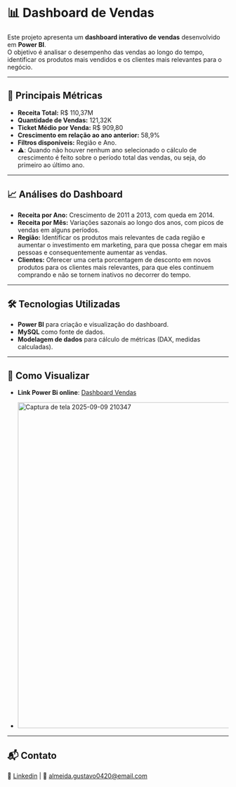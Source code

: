 # 📊 Dashboard de Vendas

Este projeto apresenta um **dashboard interativo de vendas** desenvolvido em **Power BI**.  
O objetivo é analisar o desempenho das vendas ao longo do tempo, identificar os produtos mais vendidos e os clientes mais relevantes para o negócio.

---

## 🚀 Principais Métricas

- **Receita Total:** R$ 110,37M  
- **Quantidade de Vendas:** 121,32K  
- **Ticket Médio por Venda:** R$ 909,80  
- **Crescimento em relação ao ano anterior:** 58,9%
- **Filtros disponíveis:** Região e Ano.
- **⚠️**: Quando não houver nenhum ano selecionado o cálculo de crescimento é feito sobre o período total das vendas, ou seja, do primeiro ao último ano.

---

## 📈 Análises do Dashboard

- **Receita por Ano:** Crescimento de 2011 a 2013, com queda em 2014.  
- **Receita por Mês:** Variações sazonais ao longo dos anos, com picos de vendas em alguns períodos.
- **Região:** Identificar os produtos mais relevantes de cada região e aumentar o investimento em marketing, para que possa chegar em mais pessoas e consequentemente aumentar as vendas.
- **Clientes:** Oferecer uma certa porcentagem de desconto em novos produtos para os clientes mais relevantes, para que eles continuem comprando e não se tornem inativos no decorrer do tempo.

---

## 🛠️ Tecnologias Utilizadas

- **Power BI** para criação e visualização do dashboard.  
- **MySQL** como fonte de dados.  
- **Modelagem de dados** para cálculo de métricas (DAX, medidas calculadas).

---

## 📌 Como Visualizar
- **Link Power Bi online**: [Dashboard Vendas](https://app.powerbi.com/view?r=eyJrIjoiMWYzYjcwNDItODc0OC00ODg3LTgyMGQtNDUwM2M3OWVkYmY1IiwidCI6IjM2Yzc4ZDUwLThlY2UtNDNmYS1iMThlLTFlOWE5ZTNjNDI1ZCJ9)

- <img width="1333" height="742" alt="Captura de tela 2025-09-09 210347" src="https://github.com/user-attachments/assets/79d43bc2-1747-4d44-8539-a7b3a7a9bf5a" />

---

## 📬 Contato

🔗 [Linkedin](www.linkedin.com/in/gushtavoroberto) | 📧 almeida.gustavo0420@email.com 
